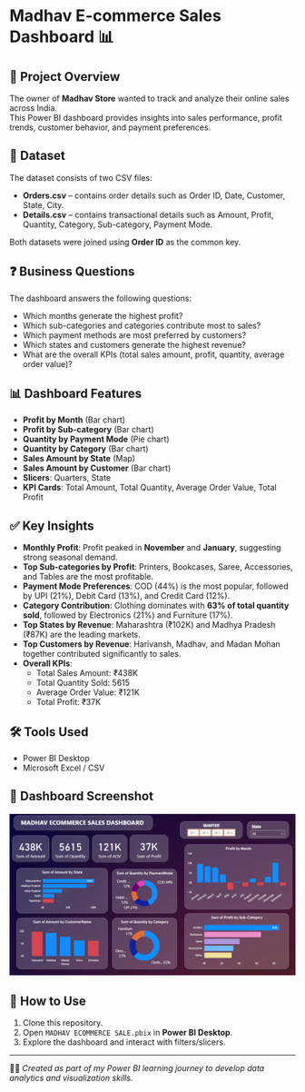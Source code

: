 # Madhav E-commerce Sales Dashboard 📊

## 📌 Project Overview
The owner of **Madhav Store** wanted to track and analyze their online sales across India.  
This Power BI dashboard provides insights into sales performance, profit trends, customer behavior, and payment preferences.

## 📂 Dataset
The dataset consists of two CSV files:
- **Orders.csv** – contains order details such as Order ID, Date, Customer, State, City.  
- **Details.csv** – contains transactional details such as Amount, Profit, Quantity, Category, Sub-category, Payment Mode.  

Both datasets were joined using **Order ID** as the common key.

## ❓ Business Questions
The dashboard answers the following questions:
- Which months generate the highest profit?  
- Which sub-categories and categories contribute most to sales?  
- Which payment methods are most preferred by customers?  
- Which states and customers generate the highest revenue?  
- What are the overall KPIs (total sales amount, profit, quantity, average order value)?  

## 📊 Dashboard Features
- **Profit by Month** (Bar chart)  
- **Profit by Sub-category** (Bar chart)  
- **Quantity by Payment Mode** (Pie chart)  
- **Quantity by Category** (Bar chart)  
- **Sales Amount by State** (Map)  
- **Sales Amount by Customer** (Bar chart)  
- **Slicers**: Quarters, State  
- **KPI Cards**: Total Amount, Total Quantity, Average Order Value, Total Profit  

## ✅ Key Insights
- **Monthly Profit**: Profit peaked in **November** and **January**, suggesting strong seasonal demand.  
- **Top Sub-categories by Profit**: Printers, Bookcases, Saree, Accessories, and Tables are the most profitable.  
- **Payment Mode Preferences**: COD (44%) is the most popular, followed by UPI (21%), Debit Card (13%), and Credit Card (12%).  
- **Category Contribution**: Clothing dominates with **63% of total quantity sold**, followed by Electronics (21%) and Furniture (17%).  
- **Top States by Revenue**: Maharashtra (₹102K) and Madhya Pradesh (₹87K) are the leading markets.  
- **Top Customers by Revenue**: Harivansh, Madhav, and Madan Mohan together contributed significantly to sales.  
- **Overall KPIs**:  
  - Total Sales Amount: ₹438K  
  - Total Quantity Sold: 5615  
  - Average Order Value: ₹121K  
  - Total Profit: ₹37K  

## 🛠 Tools Used
- Power BI Desktop  
- Microsoft Excel / CSV  

## 📸 Dashboard Screenshot
![Dashboard Screenshot](Screenshot_Dashboard.png)

## 🚀 How to Use
1. Clone this repository.  
2. Open `MADHAV ECOMMERCE SALE.pbix` in **Power BI Desktop**.  
3. Explore the dashboard and interact with filters/slicers.  

---
👨‍💻 *Created as part of my Power BI learning journey to develop data analytics and visualization skills.*
